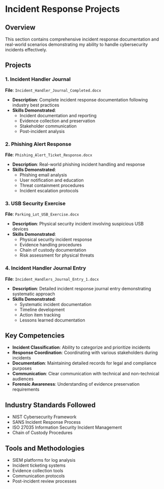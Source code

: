 # Incident Response Projects

## Overview
This section contains comprehensive incident response documentation and real-world scenarios demonstrating my ability to handle cybersecurity incidents effectively.

## Projects

### 1. Incident Handler Journal
**File**: `Incident_Handler_Journal_Completed.docx`
- **Description**: Complete incident response documentation following industry best practices
- **Skills Demonstrated**: 
  - Incident documentation and reporting
  - Evidence collection and preservation
  - Stakeholder communication
  - Post-incident analysis

### 2. Phishing Alert Response
**File**: `Phishing_Alert_Ticket_Response.docx`
- **Description**: Real-world phishing incident handling and response
- **Skills Demonstrated**:
  - Phishing email analysis
  - User notification and education
  - Threat containment procedures
  - Incident escalation protocols

### 3. USB Security Exercise
**File**: `Parking_Lot_USB_Exercise.docx`
- **Description**: Physical security incident involving suspicious USB devices
- **Skills Demonstrated**:
  - Physical security incident response
  - Evidence handling procedures
  - Chain of custody documentation
  - Risk assessment for physical threats

### 4. Incident Handler Journal Entry
**File**: `Incident_Handlers_Journal_Entry_1.docx`
- **Description**: Detailed incident response journal entry demonstrating systematic approach
- **Skills Demonstrated**:
  - Systematic incident documentation
  - Timeline development
  - Action item tracking
  - Lessons learned documentation

## Key Competencies
- **Incident Classification**: Ability to categorize and prioritize incidents
- **Response Coordination**: Coordinating with various stakeholders during incidents
- **Documentation**: Maintaining detailed records for legal and compliance purposes
- **Communication**: Clear communication with technical and non-technical audiences
- **Forensic Awareness**: Understanding of evidence preservation requirements

## Industry Standards Followed
- NIST Cybersecurity Framework
- SANS Incident Response Process
- ISO 27035 Information Security Incident Management
- Chain of Custody Procedures

## Tools and Methodologies
- SIEM platforms for log analysis
- Incident ticketing systems
- Evidence collection tools
- Communication protocols
- Post-incident review processes 